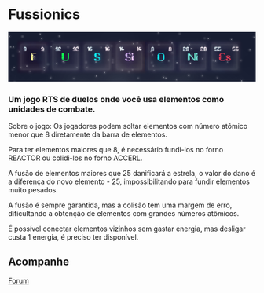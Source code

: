 # Fussionics

<p align="center">
  <img src="/assets/img/marketing/fussionics.png">
</p>

### Um jogo RTS de duelos onde você usa elementos como unidades de combate.

Sobre o jogo:
Os jogadores podem soltar elementos com número atômico menor que 8 diretamente da barra de elementos.

Para ter elementos maiores que 8, é necessário fundi-los no forno REACTOR ou colidi-los no forno ACCERL.

A fusão de elementos maiores que 25 danificará a estrela, o valor do dano é a diferença do novo elemento - 25, impossibilitando para fundir elementos muito pesados.

A fusão é sempre garantida, mas a colisão tem uma margem de erro, dificultando a obtenção de elementos com grandes números atômicos.

É possível conectar elementos vizinhos sem gastar energia, mas desligar custa 1 energia, é preciso ter disponível.


## Acompanhe

[Forum](https://github.com/matheus-s-arruda/Fussionics/discussions)
